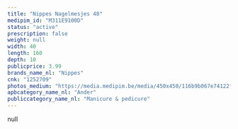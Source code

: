 ```yaml
---
title: "Nippes Nagelmesjes 48"
medipim_id: "M311E9100D"
status: "active"
prescription: false
weight: null
width: 40
length: 160
depth: 10
publicprice: 3.99
brands_name_nl: "Nippes"
cnk: "1252709"
photos_medium: "https://media.medipim.be/media/450x450/116b9b067e74122f307188f847a8aa58.jpg"
apbcategory_name_nl: "Ander"
publiccategory_name_nl: "Manicure & pedicure"
---
```

null
